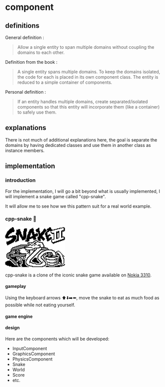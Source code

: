 # component

## definitions

General definition : 

> Allow a single entity to span multiple domains without coupling the domains to each other.

Definition from the book :

> A single entity spans multiple domains. To keep the domains isolated, the code for each is placed
> in its own component class. The entity is reduced to a simple container of components.

Personal definition :  

> If an entity handles multiple domains, create separated/isolated components so that this
> entity will incorporate them (like a container) to safely use them.

## explanations

There is not much of additional explanations here, the goal is separate the domains
by having dedicated classes and use them in another class as instance members.

## implementation

### introduction

For the implementation, I will go a bit beyond what is usually implemented,
I will implement a snake game called "cpp-snake".

It will allow me to see how we this pattern suit for a real world example.

### cpp-snake 🐍

![snake](../../assets/snake-3310-logo.png)

cpp-snake is a clone of the iconic snake game available on [Nokia 3310](https://en.wikipedia.org/wiki/Nokia_3310).

#### gameplay

Using the keyboard arrows ⬆️⬇️➡️⬅️, move the snake to eat as much food
as possible while not eating yourself.

#### game engine

#### design

Here are the components which will be developed:
- InputComponent
- GraphicsComponent
- PhysicsComponent
- Snake
- World
- Score
- etc.
